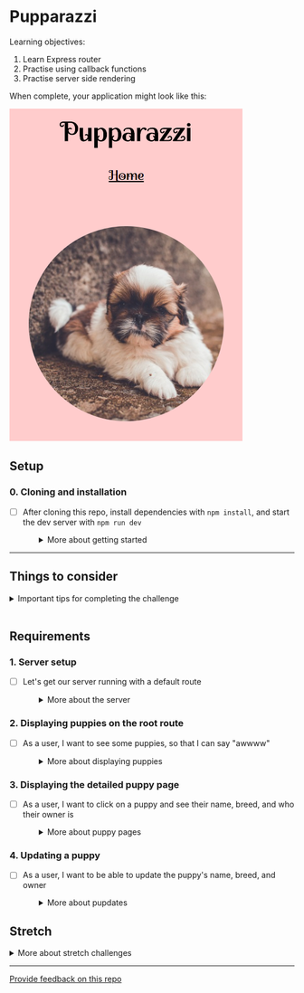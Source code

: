 # Pupparazzi

Learning objectives:

1. Learn Express router
1. Practise using callback functions
1. Practise server side rendering

When complete, your application might look like this:

![Screenshot of a very simple page with the stylized title "Pupparazzi" and a link reading "Home" above a circular image of a puppy. All on a pink background](screenshot.png)

## Setup

### 0. Cloning and installation
- [ ] After cloning this repo, install dependencies with `npm install`, and start the dev server with `npm run dev`
  <details style="padding-left: 2em">
    <summary>More about getting started</summary>

    - To start the server: `npm start`
    - To debug the server (and have it reload with Nodemon after changes): `npm run dev`
    - To run the tests: `npm test`
  </details>

---

## Things to consider

<details>
  <summary>Important tips for completing the challenge</summary>

  1. The order of routes is important. The first one that matches will be used. So if you have a `/:id` route before an `/edit` route, a request to `/edit` will choose the `/:id` route and the value of `req.params.id` will be `"edit"`.
  2. There can only be one server response (e.g. `res.send()` or `res.render()`) per request. If you have multiple potential responses (like a success and an error response) make sure to write your logic so that the route responds appropriately.
  3. Make sure to `JSON.parse` and `JSON.stringify` when reading/writing JSON data.
  4. Don't forget the error response format of callback functions (if in doubt check the [node `fs` documentation](https://nodejs.org/api/fs.html))
</details>
<br />

## Requirements

### 1. Server setup
- [ ] Let's get our server running with a default route
  <details style="padding-left: 2em">
    <summary>More about the server</summary>

    1. In the `server.js`, add an HTTP GET root route (`/`). For now, let's just send the word 'Pupparazzi'
    1. Start the server and go to http://localhost:3000 to see if we are winning
    
    Now that we have a root route, let's use it to see some puppies.
  </details>

### 2. Displaying puppies on the root route

- [ ] As a user, I want to see some puppies, so that I can say "awwww"
  <details style="padding-left: 2em">
    <summary>More about displaying puppies</summary>

    In our server file, change the GET `/` route function. We will use this route to:

    1. read the puppies from our `data.json` file (which lives in the sibling `./data` directory) using `readFile` from `'node:fs/promises'`. Don't forget to parse the data into a JavaScript object
    1. render the puppies using the `home` view (that has already been created) and your puppies data
  
    <br />

    **If your page renders, but there are no puppies:**
    - check what data the view is expecting to receive 
    - `console.log` the view data object you are passing to the render and make sure this matches what the view is expecting

     <br />

    You should now have the puppies rendering on the `/` page. If you click on the picture however, the link it takes you to is broken (because we haven't written it yet). Let's fix that now.
  </details>

### 3. Displaying the detailed puppy page

- [ ] As a user, I want to click on a puppy and see their name, breed, and who their owner is
  <details style="padding-left: 2em">
    <summary>More about puppy pages</summary>
  
    1. Take note of the url you are sent to (perhaps `/puppies/1`)
    1. Create a `routes.js` file in the main repo directory - this will store all of our routes
    1. `require` Express in your `routes.js` file and create a router. Also, don't forget to export the router
    1. `require` and `use` our newly created `routes.js` file in our `server`. We'll use the string `/puppies` to define the prefix path for our router. Note that the `use` line of code should come **after** your server configuration and handlebars configuration
    1. Create a GET route in your `routes.js` to render a particular puppy. The route should contain the `id` as a parameter so you can access it via `req.params.id` (so perhaps `/:id`)
    1. Similarly to the `/` route in `server.js`, it should read the puppies from our JSON file, but this time, we will need to use the id to find only the selected puppy from the `puppies` array
    1. Render the puppy. As before, the `details` view has already been created for you
  </details>

### 4. Updating a puppy

- [ ] As a user, I want to be able to update the puppy's name, breed, and owner
  <details style="padding-left: 2em">
    <summary>More about pupdates</summary>

    For this, we are going to need GET a form to edit/update the puppy information. This form also needs to POST the updated information from the form to the server. Hence, we are going to need two routes this time (don't panic!)

    For the GET `/puppies/:id/edit` route:

    1. Loop through our JSON file and find the puppy that we want to edit (don't forget that id as a parameter)
    1. Render the form using the `edit` view and the puppy data that we want to edit

    For the POST `/puppies/:id/edit` route:
    
    1. Create an object of the updated puppy data from the request body
    1. Read in the JSON file and locate the puppy we are going to update
    1. Update the puppy in the array
    1. Write the entire array back into the JSON file
    1. Redirect to the GET `/puppies/:id` route

    If all goes well, you should be able to update the puppy information. If that isn't happening, undoing the changes you've made to the JSON file might come in handy.
  </details>


## Stretch

<details>
  <summary>More about stretch challenges</summary>

  If you've reached this point, congratulations! As a stretch, you might like to do the following:

  1. Refactor the `fs.readFile` and `fs.writeFile` calls into a separate file (separation of concerns)
      - As these are async calls to begin with, you will need to write functions around them which accept and call callback functions as a parameter (don't forget the error response format when calling those callbacks)
  1. Write some tests using `jest` and `supertest` (don't forget to `npm install` these)
  1. Add a new view and route that includes a form which lets the user add a new puppy
</details>

---
[Provide feedback on this repo](https://docs.google.com/forms/d/e/1FAIpQLSfw4FGdWkLwMLlUaNQ8FtP2CTJdGDUv6Xoxrh19zIrJSkvT4Q/viewform?usp=pp_url&entry.1958421517=pupparazzi)
